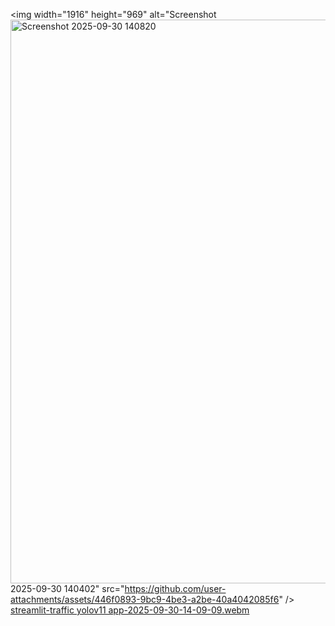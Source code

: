
<img width="1916" height="969" alt="Screenshot<img width="1292" height="902" alt="Screenshot 2025-09-30 140820" src="https://github.com/user-attachments/assets/4704e8a3-f0c8-4b2f-a10a-060cb99c9975" />
 2025-09-30 140402" src="https://github.com/user-attachments/assets/446f0893-9bc9-4be3-a2be-40a4042085f6" />
[streamlit-traffic yolov11 app-2025-09-30-14-09-09.webm](https://github.com/user-attachments/assets/1e88a46d-8c95-492c-8375-184d08c1c9c9)
